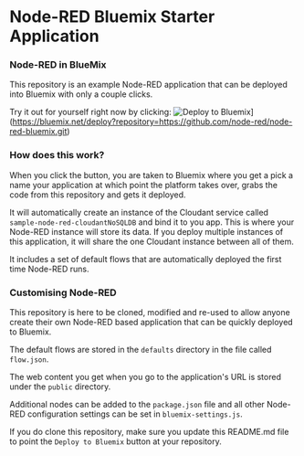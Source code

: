 Node-RED Bluemix Starter Application
====================================

### Node-RED in BlueMix

This repository is an example Node-RED application that can be deployed into
Bluemix with only a couple clicks.

Try it out for yourself right now by clicking: ![Deploy to Bluemix](https://bluemix.net/deploy/button.png)](https://bluemix.net/deploy?repository=https://github.com/node-red/node-red-bluemix.git)

### How does this work?

When you click the button, you are taken to Bluemix where you get a pick a name
your application at which point the platform takes over, grabs the code from
this repository and gets it deployed.

It will automatically create an instance of the Cloudant service called
`sample-node-red-cloudantNoSQLDB` and bind it to you app. This is where your
Node-RED instance will store its data. If you deploy multiple instances of this
application, it will share the one Cloudant instance between all of them.

It includes a set of default flows that are automatically deployed the first time
Node-RED runs.

### Customising Node-RED

This repository is here to be cloned, modified and re-used to allow anyone create
their own Node-RED based application that can be quickly deployed to Bluemix.

The default flows are stored in the `defaults` directory in the file called `flow.json`.

The web content you get when you go to the application's URL is stored under the
`public` directory.

Additional nodes can be added to the `package.json` file and all other Node-RED
configuration settings can be set in `bluemix-settings.js`.

If you do clone this repository, make sure you update this README.md file to point
the `Deploy to Bluemix` button at your repository.
